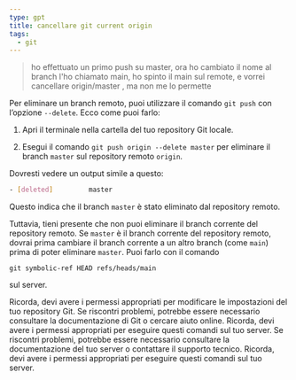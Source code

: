 ```yaml
---
type: gpt
title: cancellare git current origin
tags:
  - git
---
```


> ho effettuato un primo push su master, ora ho cambiato il nome al branch l'ho chiamato main, ho spinto il main sul remote, e vorrei cancellare origin/master , ma non me lo permette

Per eliminare un branch remoto, puoi utilizzare il comando `git push` con l’opzione `--delete`. Ecco come puoi farlo:

1. Apri il terminale nella cartella del tuo repository Git locale.
    
2. Esegui il comando `git push origin --delete master` per eliminare il branch `master` sul repository remoto `origin`.
    

Dovresti vedere un output simile a questo:

```bash
- [deleted]         master
```

Questo indica che il branch `master` è stato eliminato dal repository remoto.

Tuttavia, tieni presente che non puoi eliminare il branch corrente del repository remoto. Se `master` è il branch corrente del repository remoto, dovrai prima cambiare il branch corrente a un altro branch (come `main`) prima di poter eliminare `master`. Puoi farlo con il comando 

```
git symbolic-ref HEAD refs/heads/main
```

sul server.

Ricorda, devi avere i permessi appropriati per modificare le impostazioni del tuo repository Git. Se riscontri problemi, potrebbe essere necessario consultare la documentazione di Git o cercare aiuto online. Ricorda, devi avere i permessi appropriati per eseguire questi comandi sul tuo server. Se riscontri problemi, potrebbe essere necessario consultare la documentazione del tuo server o contattare il supporto tecnico. Ricorda, devi avere i permessi appropriati per eseguire questi comandi sul tuo server.